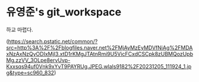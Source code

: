 # 유영준's git_workspace
하교 마렵다.

(https://search.pstatic.net/common/?src=http%3A%2F%2Fblogfiles.naver.net%2FMjAyMzEyMDVfNiAg%2FMDAxNzAxNzQyODIxMjI3.xtD1rKMgJTAtnRmi9U5VicFCxdCSCpk8zUBMQozUpbMg.zzVV_3OLpe8ervUvp-Kxxsqs94uf0Vnk9xYvT9PAYRUg.JPEG.wlals9182%2F20231205_111924_1.jpg&type=sc960_832)